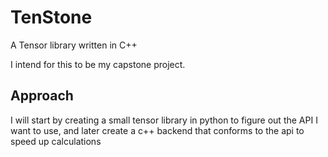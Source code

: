 # TenStone

A Tensor library written in C++

I intend for this to be my capstone project.


## Approach

I will start by creating a small tensor library in python to figure out the API I want to use, and later create a c++ backend that conforms to the api to speed up calculations
